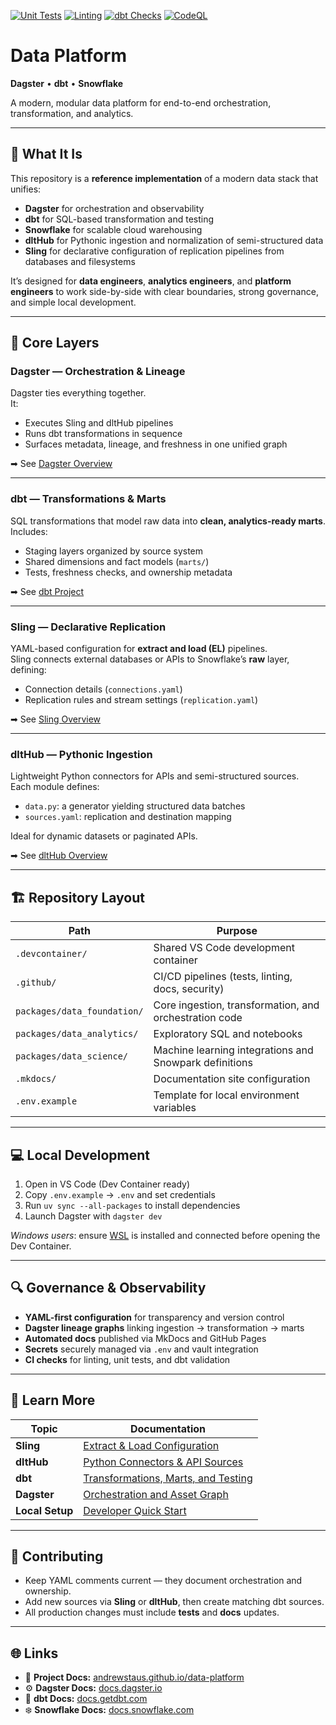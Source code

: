 [![Unit Tests](https://github.com/AndrewStaus/data-platform/actions/workflows/check__unit_tests.yml/badge.svg)](https://github.com/AndrewStaus/data-platform/actions/workflows/check__unit_tests.yml)
[![Linting](https://github.com/AndrewStaus/data-platform/actions/workflows/check__linting.yml/badge.svg)](https://github.com/AndrewStaus/data-platform/actions/workflows/check__linting.yml)
[![dbt Checks](https://github.com/AndrewStaus/data-platform/actions/workflows/check__dbt_checks.yml/badge.svg)](https://github.com/AndrewStaus/data-platform/actions/workflows/check__dbt_checks.yml)
[![CodeQL](https://github.com/AndrewStaus/data-platform/actions/workflows/github-code-scanning/codeql/badge.svg)](https://github.com/AndrewStaus/data-platform/actions/workflows/github-code-scanning/codeql)
# Data Platform

**Dagster** • **dbt** • **Snowflake**

A modern, modular data platform for end-to-end orchestration, transformation, and analytics.

---

## 🚀 What It Is

This repository is a **reference implementation** of a modern data stack that unifies:

- **Dagster** for orchestration and observability  
- **dbt** for SQL-based transformation and testing  
- **Snowflake** for scalable cloud warehousing  
- **dltHub** for Pythonic ingestion and normalization of semi-structured data  
- **Sling** for declarative configuration of replication pipelines from databases and filesystems

It’s designed for **data engineers**, **analytics engineers**, and **platform engineers** to work side-by-side with clear boundaries, strong governance, and simple local development.

---

## 🧩 Core Layers

### **Dagster** — Orchestration & Lineage  
Dagster ties everything together.  
It:
- Executes Sling and dltHub pipelines  
- Runs dbt transformations in sequence  
- Surfaces metadata, lineage, and freshness in one unified graph  

➡ See [Dagster Overview](dagster/index.md)

---

### **dbt** — Transformations & Marts  
SQL transformations that model raw data into **clean, analytics-ready marts**.  
Includes:
- Staging layers organized by source system  
- Shared dimensions and fact models (`marts/`)  
- Tests, freshness checks, and ownership metadata  

➡ See [dbt Project](getting_started/dbt/index.md)

---

### **Sling** — Declarative Replication  
YAML-based configuration for **extract and load (EL)** pipelines.  
Sling connects external databases or APIs to Snowflake’s **raw** layer, defining:
- Connection details (`connections.yaml`)
- Replication rules and stream settings (`replication.yaml`)

➡ See [Sling Overview](getting_started/sling/index.md)

---

### **dltHub** — Pythonic Ingestion  
Lightweight Python connectors for APIs and semi-structured sources.  
Each module defines:
- `data.py`: a generator yielding structured data batches  
- `sources.yaml`: replication and destination mapping  

Ideal for dynamic datasets or paginated APIs.

➡ See [dltHub Overview](getting_started/dlthub/index.md)

---

## 🏗️ Repository Layout

| Path | Purpose |
| --- | --- |
| `.devcontainer/` | Shared VS Code development container |
| `.github/` | CI/CD pipelines (tests, linting, docs, security) |
| `packages/data_foundation/` | Core ingestion, transformation, and orchestration code |
| `packages/data_analytics/` | Exploratory SQL and notebooks |
| `packages/data_science/` | Machine learning integrations and Snowpark definitions |
| `.mkdocs/` | Documentation site configuration |
| `.env.example` | Template for local environment variables |

---

## 💻 Local Development

1. Open in VS Code (Dev Container ready)  
2. Copy `.env.example` → `.env` and set credentials  
3. Run `uv sync --all-packages` to install dependencies  
4. Launch Dagster with `dagster dev`  

*Windows users*: ensure [WSL](https://learn.microsoft.com/en-us/windows/wsl/install) is installed and connected before opening the Dev Container.

---

## 🔍 Governance & Observability

- **YAML-first configuration** for transparency and version control  
- **Dagster lineage graphs** linking ingestion → transformation → marts  
- **Automated docs** published via MkDocs and GitHub Pages  
- **Secrets** securely managed via `.env` and vault integration  
- **CI checks** for linting, unit tests, and dbt validation

---

## 📘 Learn More

| Topic | Documentation |
| ------ | -------------- |
| **Sling** | [Extract & Load Configuration](getting_started/sling/index.md) |
| **dltHub** | [Python Connectors & API Sources](getting_started/dlthub/index.md) |
| **dbt** | [Transformations, Marts, and Testing](getting_started/dbt/index.md) |
| **Dagster** | [Orchestration and Asset Graph](getting_started/dagster/index.md) |
| **Local Setup** | [Developer Quick Start](getting_started/index.md) |

---

## 🤝 Contributing

- Keep YAML comments current — they document orchestration and ownership.  
- Add new sources via **Sling** or **dltHub**, then create matching dbt sources.  
- All production changes must include **tests** and **docs** updates.

---

## 🌐 Links

- 📄 **Project Docs:** [andrewstaus.github.io/data-platform](https://andrewstaus.github.io/data-platform/)  
- ⚙️ **Dagster Docs:** [docs.dagster.io](https://docs.dagster.io/)  
- 🧠 **dbt Docs:** [docs.getdbt.com](https://docs.getdbt.com/)  
- ❄️ **Snowflake Docs:** [docs.snowflake.com](https://docs.snowflake.com/)


